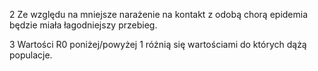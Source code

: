 2 Ze względu na mniejsze narażenie na kontakt z odobą chorą epidemia będzie miała łagodniejszy przebieg.

3 Wartości R0 poniżej/powyżej 1 różnią się wartościami do których dążą populacje.
